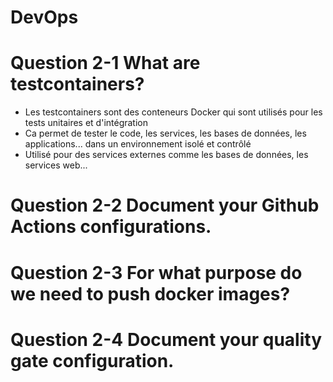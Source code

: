 # DevOps

# Question 2-1 What are testcontainers?

- Les testcontainers sont des conteneurs Docker qui sont utilisés pour les tests unitaires et d'intégration
- Ca permet de tester le code, les services, les bases de données, les applications... dans un environnement isolé et contrôlé
- Utilisé pour des services externes comme les bases de données, les services web...

# Question 2-2 Document your Github Actions configurations.

# Question 2-3 For what purpose do we need to push docker images?

# Question 2-4 Document your quality gate configuration.